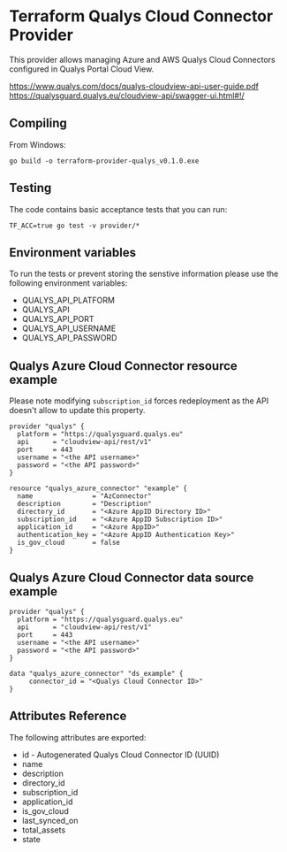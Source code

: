 
# Terraform Qualys Cloud Connector Provider

This provider allows managing Azure and AWS Qualys Cloud Connectors configured in Qualys Portal Cloud View.

https://www.qualys.com/docs/qualys-cloudview-api-user-guide.pdf
https://qualysguard.qualys.eu/cloudview-api/swagger-ui.html#!/


## Compiling

From Windows:
```
go build -o terraform-provider-qualys_v0.1.0.exe
```

## Testing

The code contains basic acceptance tests that you can run:
```
TF_ACC=true go test -v provider/*
```

## Environment variables

To run the tests or prevent storing the senstive information please use the following environment variables:

- QUALYS_API_PLATFORM
- QUALYS_API
- QUALYS_API_PORT
- QUALYS_API_USERNAME
- QUALYS_API_PASSWORD

## Qualys Azure Cloud Connector resource example

Please note modifying `subscription_id` forces redeployment as the API doesn't allow to update this property.

```
provider "qualys" {
  platform = "https://qualysguard.qualys.eu"
  api      = "cloudview-api/rest/v1"
  port     = 443
  username = "<the API username>"
  password = "<the API password>"
}

resource "qualys_azure_connector" "example" {
  name               = "AzConnector"
  description        = "Description"
  directory_id       = "<Azure AppID Directory ID>"
  subscription_id    = "<Azure AppID Subscription ID>"
  application_id     = "<Azure AppID>"
  authentication_key = "<Azure AppID Authentication Key>"
  is_gov_cloud       = false
}
```

## Qualys Azure Cloud Connector data source example

```
provider "qualys" {
  platform = "https://qualysguard.qualys.eu"
  api      = "cloudview-api/rest/v1"
  port     = 443
  username = "<the API username>"
  password = "<the API password>"
}

data "qualys_azure_connector" "ds_example" {
     connector_id = "<Qualys Cloud Connector ID>"
}
```

## Attributes Reference
The following attributes are exported:
- id - Autogenerated Qualys Cloud Connector ID (UUID)
- name
- description
- directory_id
- subscription_id
- application_id
- is_gov_cloud
- last_synced_on
- total_assets
- state